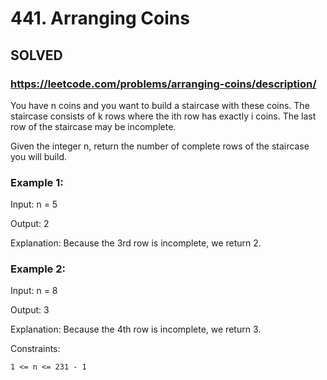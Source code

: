 # 441. Arranging Coins

## SOLVED
### https://leetcode.com/problems/arranging-coins/description/
You have n coins and you want to build a staircase with these coins. The staircase consists of k rows where the ith row has exactly i coins. The last row of the staircase may be incomplete.



Given the integer n, return the number of complete rows of the staircase you will build.





### Example 1:





Input: n = 5


Output: 2



Explanation: Because the 3rd row is incomplete, we return 2.





### Example 2:





Input: n = 8


Output: 3



Explanation: Because the 4th row is incomplete, we return 3.







Constraints:





	1 <= n <= 231 - 1



